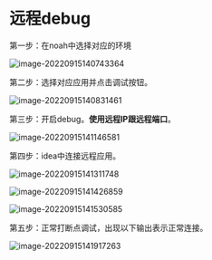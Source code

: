 # 远程debug

第一步：在noah中选择对应的环境

![image-20220915140743364](/Users/jianhang/Documents/learing/远程debug.assets/image-20220915140743364.png)

第二步：选择对应应用并点击调试按钮。

![image-20220915140831461](/Users/jianhang/Documents/learing/远程debug.assets/image-20220915140831461.png)

第三步：开启debug。**使用远程IP跟远程端口**。

![image-20220915141146581](/Users/jianhang/Documents/learing/远程debug.assets/image-20220915141146581.png)

第四步：idea中连接远程应用。

![image-20220915141311748](/Users/jianhang/Documents/learing/远程debug.assets/image-20220915141311748.png)

![image-20220915141426859](/Users/jianhang/Documents/learing/远程debug.assets/image-20220915141426859.png)

![image-20220915141530585](/Users/jianhang/Documents/learing/远程debug.assets/image-20220915141530585.png)

第五步：正常打断点调试，出现以下输出表示正常连接。

![image-20220915141917263](/Users/jianhang/Documents/learing/远程debug.assets/image-20220915141917263.png)
